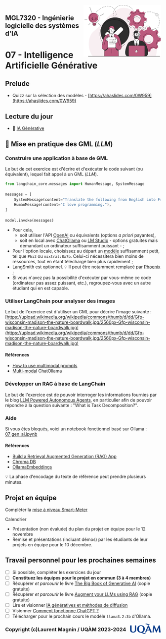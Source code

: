 <img style="float: right;" src="../../images/component_engineering.svg" alt="EngineeringAISystems" width="250"/>

## MGL7320 - Ingénierie logicielle des systèmes d'IA
# 07 - Intelligence Artificielle Générative

## Prelude

- Quizz sur la sélection des modèles - [https://ahaslides.com/0W959](https://ahaslides.com/0W959)

## Lecture du jour

- :book: [IA Générative](./07_gen_ai.pdf)

## :pencil: Mise en pratique des GML (_LLM_)

### Construire une application à base de GML

Le but de cet exercice est d'écrire et d'exécuter le code suivant (ou équivalent), lequel fait appel à un GML (_LLM_).

```python
from langchain_core.messages import HumanMessage, SystemMessage

messages = [
    SystemMessage(content="Translate the following from English into French"),
    HumanMessage(content="I love programming."),
]

model.invoke(messages)
```

- Pour cela, 
    - soit utiliser l'API [OpenAI](https://python.langchain.com/docs/tutorials/llm_chain/) ou équivalents (options _a priori_ payantes), 
    - soit en local avec [ChatOllama](https://python.langchain.com/docs/integrations/chat/ollama/) ou [LM Studio](https://lmstudio.ai) - options gratuites mais demandant un ordinateur suffisamment puissant - ;
- Pour l'option locale, choisissez au départ un [modèle](https://ollama.com/library) suffisamment petit, tel que `Phi3` ou `mixtral:8x7b`. Celui-ci nécessitera bien moins de ressources, tout en étant téléchargé bien plus rapidement ; 
- LangSmith est optionnel. :bulb: Il peut être notamment remplacé par [Phoenix](https://phoenix.arize.com) ;
- Si vous n'avez pas la possibilité d'exécuter par vous-même ce code (ordinateur pas assez puissant, etc.), regroupez-vous avec un autre étudiant qui en est capable.

### Utiliser LangChain pour analyser des images

Le but de l'exercice est d'utiliser un GML pour décrire l'image suivante : 
[https://upload.wikimedia.org/wikipedia/commons/thumb/d/dd/Gfp-wisconsin-madison-the-nature-boardwalk.jpg/2560px-Gfp-wisconsin-madison-the-nature-boardwalk.jpg](https://upload.wikimedia.org/wikipedia/commons/thumb/d/dd/Gfp-wisconsin-madison-the-nature-boardwalk.jpg/2560px-Gfp-wisconsin-madison-the-nature-boardwalk.jpg)

#### Références 
- [How to use multimodal prompts](https://python.langchain.com/docs/how_to/multimodal_prompts/)
- [Multi-modal](https://python.langchain.com/docs/integrations/chat/ollama/#multi-modal) ChatOllama

### Développer un RAG à base de LangChain

Le but de l'exercice est de pouvoir interroger les informations fournies par le blog [LLM Powered Autonomous Agents](https://lilianweng.github.io/posts/2023-06-23-agent/), en particulier afin de pouvoir répondre à la question suivante : "What is Task Decomposition?".

### Aide

Si vous êtes bloqués, voici un notebook fonctionnel basé sur Ollama : [07_gen_ai.ipynb](./07_gen_ai.ipynb)

#### Références
- [Build a Retrieval Augmented Generation (RAG) App](https://python.langchain.com/docs/tutorials/rag/)
- [Chroma DB](https://github.com/chroma-core/chroma)
- [OllamaEmbeddings](https://python.langchain.com/docs/integrations/text_embedding/ollama/)

:bulb: La phase d'encodage du texte de référence peut prendre plusieurs minutes.

## Projet en équipe

Compléter la [mise à niveau Smart-Meter](../projet_equipe.md) 

Calendrier
- Présentation (non évaluée) du plan du projet en équipe pour le 12 novembre
- Remise et présentations (incluant démos) par les étudiants de leur projets en équipe pour le 10 décembre.

## Travail personnel pour les prochaines semaines

- [ ] Si possible, compléter les exercices du jour
- [ ] **Constituez les équipes pour le projet en commun (3 à 4 membres)**
- [ ] Récupérer _et parcourir_ le livre [The Big Book of Generative AI](https://www.databricks.com/resources/ebook/big-book-generative-ai)  (copie gratuite)
- [ ] Récupérer _et parcourir_ le livre [Augment your LLMs using RAG](https://www.databricks.com/resources/ebook/train-llms-your-data) (copie gratuite)
- [ ] Lire et visionner [IA génératives et méthodes de diffusion](https://scienceetonnante.com/2023/01/13/stable-diffusion/)
- [ ] Visionner [Comment fonctionne ChatGPT ?](https://scienceetonnante.com/2023/04/14/comment-fonctionne-chatgpt/)
- [ ] Télécharger pour le prochain cours le modèle `llama3.2:3b` d'Ollama.

<img style="float: right;" align="right" src="../../images/uqam.png" alt="uqàm" width="100"/>

### Copyright (c)Laurent Magnin / UQÀM 2023-2024



